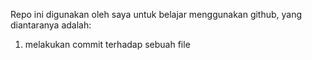 Repo ini digunakan oleh saya untuk belajar menggunakan github, yang diantaranya adalah:
1. melakukan commit terhadap sebuah file
